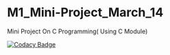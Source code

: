 # M1_Mini-Project_March_14
Mini Project On C Programming( Using C Module)

[![Codacy Badge](https://app.codacy.com/project/badge/Grade/a792372804e245ae828cecd4c786f36f)](https://www.codacy.com/gh/Rohi-13/M1_Mini-Project_March_14/dashboard?utm_source=github.com&amp;utm_medium=referral&amp;utm_content=Rohi-13/M1_Mini-Project_March_14&amp;utm_campaign=Badge_Grade)
